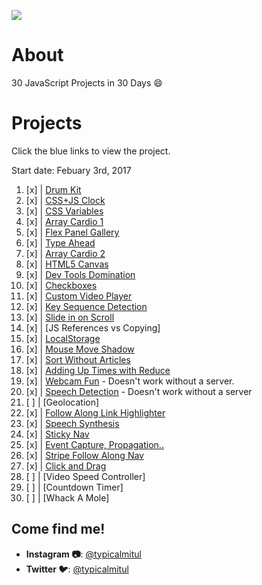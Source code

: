 ![](https://javascript30.com/images/JS3-social-share.png)

# About

30 JavaScript Projects in 30 Days :smile:

# Projects

Click the blue links to view the project. 

Start date: Febuary 3rd, 2017

1.  [x] | [Drum Kit](https://mitul-js30.surge.sh/01%20-%20JavaScript%20Drum%20Kit/index.html)
2.  [x] | [CSS+JS Clock](https://mitul-js30.surge.sh/02%20-%20JS%20+%20CSS%20Clock/index.html)
3.  [x] | [CSS Variables](https://mitul-js30.surge.sh/03%20-%20CSS%20Variables/index.html)
4.  [x] | [Array Cardio 1](https://mitul-js30.surge.sh/04%20-%20Array%20Cardio%20Day%201/index.html)
5.  [x] | [Flex Panel Gallery](https://mitul-js30.surge.sh/05%20-%20Flex%20Panel%20Gallery/index.html)
6.  [x] | [Type Ahead](https://mitul-js30.surge.sh/06%20-%20Type%20Ahead/index.html)
7.  [x] | [Array Cardio 2](https://mitul-js30.surge.sh/07%20-%20Array%20Cardio%20Day%202/index.html)
8.  [x] | [HTML5 Canvas](https://mitul-js30.surge.sh/08%20-%20Fun%20with%20HTML5%20Canvas/index.html)
9.  [x] | [Dev Tools Domination](https://mitul-js30.surge.sh/09%20-%20Dev%20Tools%20Domination/index.html)
10. [x] | [Checkboxes](https://mitul-js30.surge.sh/10%20-%20Hold%20Shift%20and%20Check%20Checkboxes/index.html)
11. [x] | [Custom Video Player](https://mitul-js30.surge.sh/11%20-%20Custom%20Video%20Player/index.html)
12. [x] | [Key Sequence Detection](http://mitul-js30.surge.sh/12%20-%20Key%20Sequence%20Detection/index.html)
13. [x] | [Slide in on Scroll](http://mitul-js30.surge.sh/13%20-%20Slide%20in%20on%20Scroll/index.html)
14. [x] | [JS References vs Copying]
15. [x] | [LocalStorage](http://mitul-js30.surge.sh/15%20-%20LocalStorage/index.html)
16. [x] | [Mouse Move Shadow](http://mitul-js30.surge.sh/16%20-%20Mouse%20Move%20Shadow/index.html)
17. [x] | [Sort Without Articles](http://mitul-js30.surge.sh/17%20-%20Sort%20Without%20Articles/index.html)
18. [x] | [Adding Up Times with Reduce](http://mitul-js30.surge.sh/18%20-%20Adding%20Up%20Times%20with%20Reduce/index.html)
19. [x] | [Webcam Fun](http://mitul-js30.surge.sh/19%20-%20Webcam%20Fun/index.html) - Doesn't work without a server.
20. [x] | [Speech Detection](http://mitul-js30.surge.sh/20%20-%20Speech%20Detection/index.html) - Doesn't work without a server
21. [ ] | [Geolocation]
22. [x] | [Follow Along Link Highlighter](http://mitul-js30.surge.sh/22%20-%20Follow%20Along%20Link%20Highlighter/index.html)
23. [x] | [Speech Synthesis](http://mitul-js30.surge.sh/23%20-%20Speech%20Synthesis/index.html)
24. [x] | [Sticky Nav](http://mitul-js30.surge.sh/24%20-%20Sticky%20Nav/index.html)
25. [x] | [Event Capture, Propagation.. ](http://mitul-js30.surge.sh/25%20-%20Event%20Capture,%20Propagation,%20Bubbling%20and%20Once/index.html)
26. [x] | [Stripe Follow Along Nav](http://mitul-js30.surge.sh/26%20-%20Stripe%20Follow%20Along%20Nav/index.html)
27. [x] | [Click and Drag](http://mitul-js30.surge.sh/27%20-%20Click%20and%20Drag/index.html)
28. [ ] | [Video Speed Controller]
29. [ ] | [Countdown Timer]
30. [ ] | [Whack A Mole]

## Come find me!

* **Instagram :camera:**: [@typicalmitul](https://instagram.com/typicalmitul)
* **Twitter :bird:**: [@typicalmitul](https://twitter.com/typicalmitul)